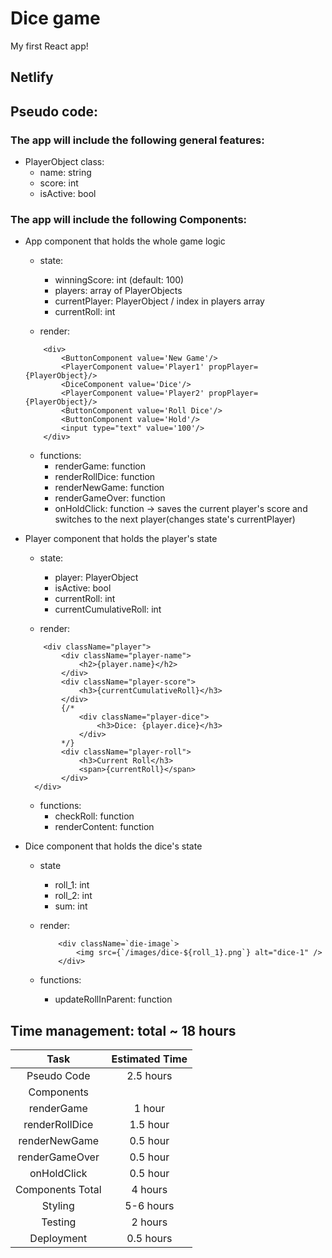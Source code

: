 # Dice game

My first React app!

## Netlify

## Pseudo code:

### The app will include the following general features:

- PlayerObject class:
  - name: string
  - score: int
  - isActive: bool

### The app will include the following Components:

- App component that holds the whole game logic

  - state:

    - winningScore: int (default: 100)
    - players: array of PlayerObjects
    - currentPlayer: PlayerObject / index in players array
    - currentRoll: int

  - render:

  ```
      <div>
          <ButtonComponent value='New Game'/>
          <PlayerComponent value='Player1' propPlayer={PlayerObject}/>
          <DiceComponent value='Dice'/>
          <PlayerComponent value='Player2' propPlayer={PlayerObject}/>
          <ButtonComponent value='Roll Dice'/>
          <ButtonComponent value='Hold'/>
          <input type="text" value='100'/>
      </div>
  ```

  - functions:
    - renderGame: function
    - renderRollDice: function
    - renderNewGame: function
    - renderGameOver: function
    - onHoldClick: function -> saves the current player's score and switches to the next player(changes state's currentPlayer)

- Player component that holds the player's state

  - state:

    - player: PlayerObject
    - isActive: bool
    - currentRoll: int
    - currentCumulativeRoll: int

  - render:

  ```
      <div className="player">
          <div className="player-name">
              <h2>{player.name}</h2>
          </div>
          <div className="player-score">
              <h3>{currentCumulativeRoll}</h3>
          </div>
          {/*
              <div className="player-dice">
                  <h3>Dice: {player.dice}</h3>
              </div>
          */}
          <div className="player-roll">
              <h3>Current Roll</h3>
              <span>{currentRoll}</span>
          </div>
    </div>
  ```

  - functions:
    - checkRoll: function
    - renderContent: function

- Dice component that holds the dice's state

  - state

    - roll_1: int
    - roll_2: int
    - sum: int

  - render:

    ```
        <div className=`die-image`>
            <img src={`/images/dice-${roll_1}.png`} alt="dice-1" />
        </div>
    ```

  - functions:
    - updateRollInParent: function

## Time management: total ~ 18 hours

|       Task       | Estimated Time |
| :--------------: | :------------: |
|   Pseudo Code    |   2.5 hours    |
|    Components    |
|    renderGame    |     1 hour     |
|  renderRollDice  |    1.5 hour    |
|  renderNewGame   |    0.5 hour    |
|  renderGameOver  |    0.5 hour    |
|   onHoldClick    |    0.5 hour    |
| Components Total |    4 hours     |
|     Styling      |   5-6 hours    |
|     Testing      |    2 hours     |
|    Deployment    |   0.5 hours    |
